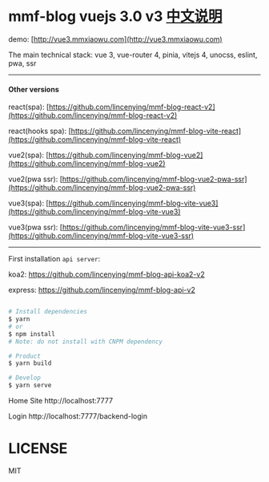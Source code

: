 # mmf-blog vuejs 3.0 v3         [中文说明](https://github.com/lincenying/mmf-blog-vite-vue3/blob/main/README_CN.md)

demo: [http://vue3.mmxiaowu.com](http://vue3.mmxiaowu.com)

The main technical stack: vue 3, vue-router 4, pinia, vitejs 4, unocss, eslint, pwa, ssr

---

#### Other versions

react(spa): [https://github.com/lincenying/mmf-blog-react-v2](https://github.com/lincenying/mmf-blog-react-v2)

react(hooks spa): [https://github.com/lincenying/mmf-blog-vite-react](https://github.com/lincenying/mmf-blog-vite-react)

vue2(spa): [https://github.com/lincenying/mmf-blog-vue2](https://github.com/lincenying/mmf-blog-vue2)

vue2(pwa ssr): [https://github.com/lincenying/mmf-blog-vue2-pwa-ssr](https://github.com/lincenying/mmf-blog-vue2-pwa-ssr)

vue3(spa): [https://github.com/lincenying/mmf-blog-vite-vue3](https://github.com/lincenying/mmf-blog-vite-vue3)

vue3(pwa ssr): [https://github.com/lincenying/mmf-blog-vite-vue3-ssr](https://github.com/lincenying/mmf-blog-vite-vue3-ssr)

---

First installation `api server`:

koa2: https://github.com/lincenying/mmf-blog-api-koa2-v2

express: https://github.com/lincenying/mmf-blog-api-v2

```bash

# Install dependencies
$ yarn
# or
$ npm install
# Note: do not install with CNPM dependency

# Product
$ yarn build

# Develop
$ yarn serve
```

Home Site
http://localhost:7777

Login
http://localhost:7777/backend-login

# LICENSE

MIT
